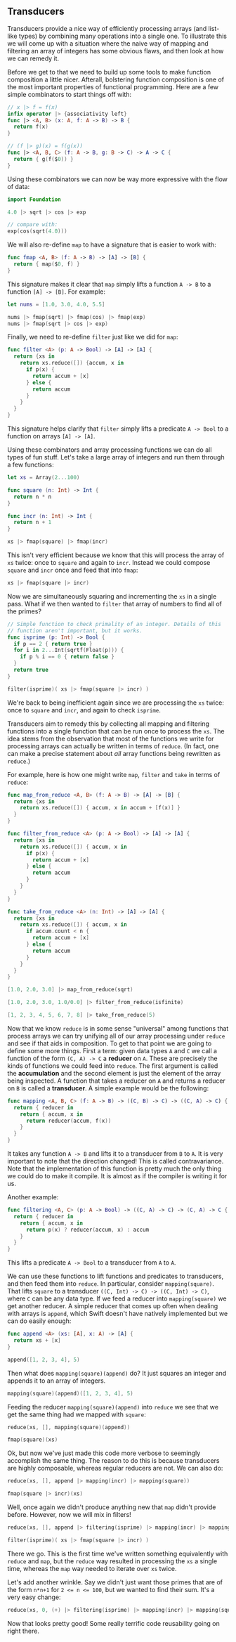 ## Transducers

Transducers provide a nice way of efficiently processing arrays (and list-like types) by combining many operations into a single one. To illustrate this we will come up with a situation where the naive way of mapping and filtering an array of integers has some obvious flaws, and then look at how we can remedy it.

Before we get to that we need to build up some tools to make function composition a little nicer. Afterall, bolstering function composition is one of the most important properties of functional programming. Here are a few simple combinators to start things off with:

```swift
// x |> f = f(x)
infix operator |> {associativity left}
func |> <A, B> (x: A, f: A -> B) -> B {
  return f(x)
}

// (f |> g)(x) = f(g(x))
func |> <A, B, C> (f: A -> B, g: B -> C) -> A -> C {
  return { g(f($0)) }
}
```

Using these combinators we can now be way more expressive with the flow of data:

```swift
import Foundation

4.0 |> sqrt |> cos |> exp

// compare with:
exp(cos(sqrt(4.0)))
```

We will also re-define `map` to have a signature that is easier to work with:

```swift
func fmap <A, B> (f: A -> B) -> [A] -> [B] {
  return { map($0, f) }
}
```

This signature makes it clear that `map` simply lifts a function `A -> B` to a function `[A] -> [B]`. For example:

```swift
let nums = [1.0, 3.0, 4.0, 5.5]

nums |> fmap(sqrt) |> fmap(cos) |> fmap(exp)
nums |> fmap(sqrt |> cos |> exp)
```

Finally, we need to re-define `filter` just like we did for `map`:

```swift
func filter <A> (p: A -> Bool) -> [A] -> [A] {
  return {xs in
    return xs.reduce([]) {accum, x in
      if p(x) {
        return accum + [x]
      } else {
        return accum
      }
    }
  }
}
```

This signature helps clarify that `filter` simply lifts a predicate `A -> Bool` to a function on arrays `[A] -> [A]`.

Using these combinators and array processing functions we can do all types of fun stuff. Let's take a large array of integers and run them through a few functions:

```swift
let xs = Array(2...100)

func square (n: Int) -> Int { 
  return n * n
}

func incr (n: Int) -> Int {
  return n + 1
}

xs |> fmap(square) |> fmap(incr)
```

This isn't very efficient because we know that this will process the array of `xs` twice: once to `square` and again to `incr`. Instead we could compose `square` and `incr` once and feed that into `fmap`:

```swift
xs |> fmap(square |> incr)
```

Now we are simultaneously squaring and incrementing the `xs` in a single pass. What if we then wanted to `filter` that array of numbers to find all of the primes?

```swift
// Simple function to check primality of an integer. Details of this
// function aren't important, but it works.
func isprime (p: Int) -> Bool {
  if p == 2 { return true }
  for i in 2...Int(sqrtf(Float(p))) {
    if p % i == 0 { return false }
  }
  return true
}

filter(isprime)( xs |> fmap(square |> incr) )
```

We're back to being inefficient again since we are processing the `xs` twice: once to `square` and `incr`, and again to check `isprime`.

Transducers aim to remedy this by collecting all mapping and filtering functions into a single function that can be run once to process the `xs`. The idea stems from the observation that most of the functions we write for processing arrays can actually be written in terms of `reduce`. (In fact, one can make a precise statement about *all* array functions being rewritten as `reduce`.) 

For example, here is how one might write `map`, `filter` and `take` in terms of `reduce`:

```swift
func map_from_reduce <A, B> (f: A -> B) -> [A] -> [B] {
  return {xs in 
    return xs.reduce([]) { accum, x in accum + [f(x)] }
  }
}

func filter_from_reduce <A> (p: A -> Bool) -> [A] -> [A] {
  return {xs in
    return xs.reduce([]) { accum, x in 
      if p(x) {
        return accum + [x]
      } else {
        return accum
      }
    }
  }
}

func take_from_reduce <A> (n: Int) -> [A] -> [A] {
  return {xs in
    return xs.reduce([]) { accum, x in
      if accum.count < n {
        return accum + [x]
      } else {
        return accum
      }
    }
  }
}

[1.0, 2.0, 3.0] |> map_from_reduce(sqrt)

[1.0, 2.0, 3.0, 1.0/0.0] |> filter_from_reduce(isfinite)

[1, 2, 3, 4, 5, 6, 7, 8] |> take_from_reduce(5)
```

Now that we know `reduce` is in some sense "universal" among functions that process arrays we can try unifying all of our array processing under `reduce` and see if that aids in composition. To get to that point we are going to define some more things. First a term: given data types `A` and `C` we call a function of the form `(C, A) -> C` a **reducer** on `A`. These are precisely the kinds of functions we could feed into `reduce`. The first argument is called the **accumulation** and the second element is just the element of the array being inspected. A function that takes a reducer on `A` and returns a reducer on `B` is called a **transducer**. A simple example would be the following:

```swift
func mapping <A, B, C> (f: A -> B) -> ((C, B) -> C) -> ((C, A) -> C) {
  return { reducer in
    return { accum, x in
      return reducer(accum, f(x))
    }
  }
}
```

It takes any function `A -> B` and lifts it to a transducer from `B` to `A`. It is very important to note that the direction changed! This is called contravariance. Note that the implementation of this function is pretty much the only thing we could do to make it compile. It is almost as if the compiler is writing it for us. 

Another example:

```swift
func filtering <A, C> (p: A -> Bool) -> ((C, A) -> C) -> (C, A) -> C {
  return { reducer in
    return { accum, x in
      return p(x) ? reducer(accum, x) : accum
    }
  }
}
```

This lifts a predicate `A -> Bool` to a transducer from `A` to `A`.

We can use these functions to lift functions and predicates to transducers, and then feed them into `reduce`. In particular, consider `mapping(square)`. That lifts `square` to a transducer `((C, Int) -> C) -> ((C, Int) -> C)`, where `C` can be any data type. If we feed a reducer into `mapping(square)` we get another reducer. A simple reducer that comes up often when dealing with arrays is `append`, which Swift doesn't have natively implemented but we can do easily enough:

```swift
func append <A> (xs: [A], x: A) -> [A] {
  return xs + [x]
}

append([1, 2, 3, 4], 5)
```

Then what does `mapping(square)(append)` do? It just squares an integer and appends it to an array of integers.

```swift
mapping(square)(append)([1, 2, 3, 4], 5)
```

Feeding the reducer `mapping(square)(append)` into `reduce` we see that we get the same thing had we mapped with `square`:

```swift
reduce(xs, [], mapping(square)(append))

fmap(square)(xs)
```

Ok, but now we've just made this code more verbose to seemingly accomplish the same thing. The reason to do this is because transducers are highly composable, whereas regular reducers are not. We can also do:

```swift
reduce(xs, [], append |> mapping(incr) |> mapping(square))

fmap(square |> incr)(xs)
```

Well, once again we didn't produce anything new that `map` didn't provide before. However, now we will mix in filters!

```swift
reduce(xs, [], append |> filtering(isprime) |> mapping(incr) |> mapping(square))

filter(isprime)( xs |> fmap(square |> incr) )
```

There we go. This is the first time we've written something equivalently with `reduce` and `map`, but the `reduce` way resulted in processing the `xs` a single time, whereas the `map` way needed to iterate over `xs` twice. 

Let's add another wrinkle. Say we didn't just want those primes that are of the form `n*n+1` for `2 <= n <= 100`, but we wanted to find their sum. It's a very easy change:

```swift
reduce(xs, 0, (+) |> filtering(isprime) |> mapping(incr) |> mapping(square))
```

Now that looks pretty good! Some really terrific code reusability going on right there.
